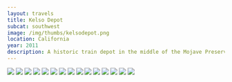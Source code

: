 ```yaml
---
layout: travels
title: Kelso Depot
subcat: southwest
image: /img/thumbs/kelsodepot.png
location: California
year: 2011
description: A historic train depot in the middle of the Mojave Preserve.
---
```


 <img src="https://lh5.googleusercontent.com/-WynuZvf_TGc/T2Kr6QPg4iI/AAAAAAAACPQ/dXl3JrZ4vQc/w640-h480-no/DSCF3563.JPG">

 <img src="https://lh5.googleusercontent.com/-0G1ycnKGA74/T2Kr6x6mAMI/AAAAAAAACPo/vCrXdxb6s4o/w640-h480-no/DSCF3567.JPG">

 <img src="https://lh6.googleusercontent.com/-l-vv0XERirY/T2Kr7TlxGqI/AAAAAAAACP4/ihZuenI8ZX4/w640-h480-no/DSCF3570.JPG">

 <img src="https://lh3.googleusercontent.com/-CYakrWtfwK0/T2Kr7VuaOLI/AAAAAAAACP8/nPUaCPrPK-0/w640-h480-no/DSCF3577.JPG">

 <img src="https://lh6.googleusercontent.com/-xb3lD_Rg-MA/T2Kr7r4wYrI/AAAAAAAACQc/rzyH4LDPaFE/w640-h480-no/DSCF3579.JPG">

 <img src="https://lh3.googleusercontent.com/-u8YOJQOUuHI/T2Kr7vHFRCI/AAAAAAAACQM/cBJuGSxBmd8/w640-h480-no/DSCF3581.JPG">

 <img src="https://lh6.googleusercontent.com/-NJMe-phCnwI/T2Kr8dp5wxI/AAAAAAAACQs/9syGDpXkoA0/w640-h480-no/DSCF3590.JPG">

 <img src="https://lh5.googleusercontent.com/-ou9ILuqzwnw/T2Kr8iX_TwI/AAAAAAAACQw/fcCF2VCKczo/w640-h480-no/DSCF3591.JPG">

 <img src="https://lh6.googleusercontent.com/-zpMgCmeL2WY/T2Kr8-fHFOI/AAAAAAAACQ8/z9TYQr5jVlQ/w640-h480-no/DSCF3594.JPG">

 <img src="https://lh5.googleusercontent.com/-xYjKZpn-tSY/T2Kr88nPWAI/AAAAAAAACRA/l0BDjahI6nw/w391-h521-no/DSCF3597.JPG">

 <img src="https://lh6.googleusercontent.com/-Zmeet-oWUwo/T2Kr9ma0NsI/AAAAAAAACRU/vCIqArA1fas/w640-h480-no/DSCF3603.JPG">

 <img src="https://lh3.googleusercontent.com/--R6OWW8HZO4/Tmrz8gwxgOI/AAAAAAAAAiI/lgnuUO1KI7M/w640-h480-no/DSCF3570.JPG">

 <img src="https://lh4.googleusercontent.com/-4lEpDpFmmxs/Tmrz89AltfI/AAAAAAAAAiM/NRfRpjwGraA/w640-h480-no/DSCF3577.JPG">

 <img src="https://lh6.googleusercontent.com/-jMtnKWCfDT4/Tmrz8oI4qgI/AAAAAAAAAiE/Rshfyh5xPcQ/w640-h480-no/DSCF3595.JPG">

 <img src="https://lh3.googleusercontent.com/-L_iwRIL0Cs8/Tmrz8yP4BuI/AAAAAAAAAiQ/7C1SDKSSLIE/w640-h480-no/DSCF3601.JPG">


